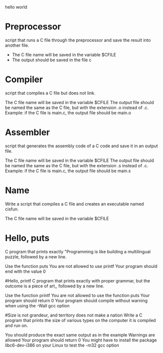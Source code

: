 hello world 
# Preprocessor
 script that runs a C file through the preprocessor and save the result into another file.

- The C file name will be saved in the variable $CFILE
- The output should be saved in the file c

# Compiler
script that compiles a C file but does not link.

The C file name will be saved in the variable $CFILE
The output file should be named the same as the C file, but with the extension .o instead of .c.
Example: if the C file is main.c, the output file should be main.o

# Assembler
 
 script that generates the assembly code of a C code and save it in an output file.

The C file name will be saved in the variable $CFILE
The output file should be named the same as the C file, but with the extension .s instead of .c.
Example: if the C file is main.c, the output file should be main.s

# Name
Write a script that compiles a C file and creates an executable named cisfun.

The C file name will be saved in the variable $CFILE

# Hello, puts
 C program that prints exactly "Programming is like building a multilingual puzzle, followed by a new line.

Use the function puts
You are not allowed to use printf
Your program should end with the value 0

#Hello, printf
C program that prints exactly with proper grammar, but the outcome is a piece of art,, followed by a new line.

Use the function printf
You are not allowed to use the function puts
Your program should return 0
Your program should compile without warning when using the -Wall gcc option

#Size is not grandeur, and territory does not make a nation
Write a C program that prints the size of various types on the computer it is compiled and run on.

You should produce the exact same output as in the example
Warnings are allowed
Your program should return 0
You might have to install the package libc6-dev-i386 on your Linux to test the -m32 gcc option
